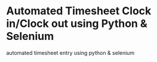 # Automated Timesheet Clock in/Clock out using Python & Selenium
automated timesheet entry using python &amp; selenium
